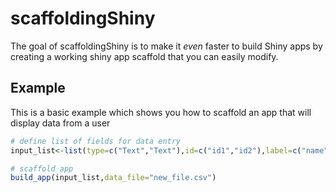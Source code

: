 # scaffoldingShiny

The goal of scaffoldingShiny is to make it *even* faster to build Shiny apps by creating a working shiny app scaffold that you can easily modify.


## Example

This is a basic example which shows you how to scaffold an app that will display data from a user

``` r
# define list of fields for data entry
input_list<-list(type=c("Text","Text"),id=c("id1","id2"),label=c("name","description"))

# scaffold app
build_app(input_list,data_file="new_file.csv")

```

